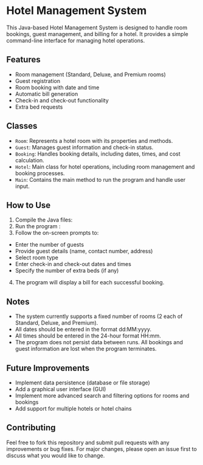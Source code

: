 # Hotel Management System

This Java-based Hotel Management System is designed to handle room bookings, guest management, and billing for a hotel. It provides a simple command-line interface for managing hotel operations.

## Features

- Room management (Standard, Deluxe, and Premium rooms)
- Guest registration
- Room booking with date and time
- Automatic bill generation
- Check-in and check-out functionality
- Extra bed requests

## Classes

- `Room`: Represents a hotel room with its properties and methods.
- `Guest`: Manages guest information and check-in status.
- `Booking`: Handles booking details, including dates, times, and cost calculation.
- `Hotel`: Main class for hotel operations, including room management and booking processes.
- `Main`: Contains the main method to run the program and handle user input.

## How to Use

1. Compile the Java files:
2. Run the program :
3. Follow the on-screen prompts to:
- Enter the number of guests
- Provide guest details (name, contact number, address)
- Select room type
- Enter check-in and check-out dates and times
- Specify the number of extra beds (if any)
4. The program will display a bill for each successful booking.

  ## Notes

- The system currently supports a fixed number of rooms (2 each of Standard, Deluxe, and Premium).
- All dates should be entered in the format dd:MM:yyyy.
- All times should be entered in the 24-hour format HH:mm.
- The program does not persist data between runs. All bookings and guest information are lost when the program terminates.

## Future Improvements

- Implement data persistence (database or file storage)
- Add a graphical user interface (GUI)
- Implement more advanced search and filtering options for rooms and bookings
- Add support for multiple hotels or hotel chains

## Contributing

Feel free to fork this repository and submit pull requests with any improvements or bug fixes. For major changes, please open an issue first to discuss what you would like to change.

